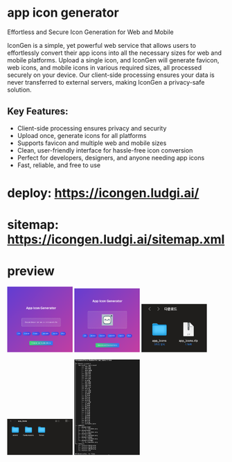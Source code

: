 # app icon generator

Effortless and Secure Icon Generation for Web and Mobile

IconGen is a simple, yet powerful web service that allows users to effortlessly convert their app icons into all the necessary sizes for web and mobile platforms. Upload a single icon, and IconGen will generate favicon, web icons, and mobile icons in various required sizes, all processed securely on your device. Our client-side processing ensures your data is never transferred to external servers, making IconGen a privacy-safe solution.

## Key Features:

- Client-side processing ensures privacy and security
- Upload once, generate icons for all platforms
- Supports favicon and multiple web and mobile sizes
- Clean, user-friendly interface for hassle-free icon conversion
- Perfect for developers, designers, and anyone needing app icons
- Fast, reliable, and free to use

# deploy: https://icongen.ludgi.ai/

# sitemap: https://icongen.ludgi.ai/sitemap.xml

# preview

<p float="left">
  <img src="image.png" width="30%" />
  <img src="image-1.png" width="30%" /> 
  <img src="image-2.png" width="30%" />
</p>

<p float="left">
  <img src="image-3.png" width="30%" />
  <img src="image-4.png" width="30%" />
</p>
